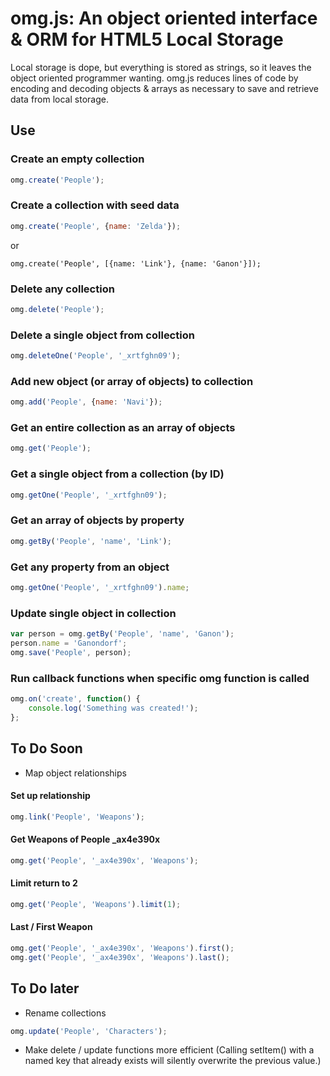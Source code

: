 # omg.js: An object oriented interface & ORM for HTML5 Local Storage

Local storage is dope, but everything is stored as strings, so it leaves the object oriented programmer wanting. omg.js reduces lines of code by encoding and decoding objects & arrays as necessary to save and retrieve data from local storage.

## Use
### Create an empty collection
```javascript
omg.create('People');
```

### Create a collection with seed data
```javascript
omg.create('People', {name: 'Zelda'});
```

or

```
omg.create('People', [{name: 'Link'}, {name: 'Ganon'}]);
```

### Delete any collection
```javascript
omg.delete('People');
```

### Delete a single object from collection
```javascript
omg.deleteOne('People', '_xrtfghn09');
```

### Add new object (or array of objects) to collection
```javascript
omg.add('People', {name: 'Navi'});
```

### Get an entire collection as an array of objects
```javascript
omg.get('People');
```

### Get a single object from a collection (by ID)
```javascript
omg.getOne('People', '_xrtfghn09');
```

### Get an array of objects by property
```javascript
omg.getBy('People', 'name', 'Link');
```

### Get any property from an object
```javascript
omg.getOne('People', '_xrtfghn09').name;
```

### Update single object in collection
```javascript
var person = omg.getBy('People', 'name', 'Ganon');
person.name = 'Ganondorf';
omg.save('People', person);
```

### Run callback functions when specific omg function is called
```javascript
omg.on('create', function() {
	console.log('Something was created!');
};
```

## To Do Soon
- Map object relationships

#### Set up relationship
```javascript
omg.link('People', 'Weapons');
```
#### Get Weapons of People _ax4e390x
```javascript
omg.get('People', '_ax4e390x', 'Weapons');
```

#### Limit return to 2
```javascript
omg.get('People', 'Weapons').limit(1);
```

#### Last / First Weapon
```javascript
omg.get('People', '_ax4e390x', 'Weapons').first();
omg.get('People', '_ax4e390x', 'Weapons').last();
```

## To Do later
- Rename collections
```javascript
omg.update('People', 'Characters');
```

- Make delete / update functions more efficient (Calling setItem() with a named key that already exists will silently overwrite the previous value.)
